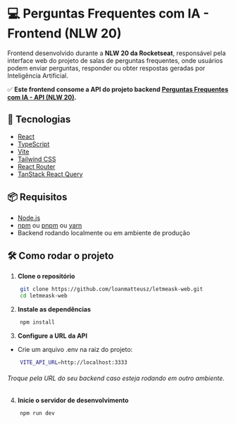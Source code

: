 # 💻 Perguntas Frequentes com IA - Frontend (NLW 20)

Frontend desenvolvido durante a **NLW 20 da Rocketseat**, responsável pela interface web do projeto de salas de perguntas frequentes, onde usuários podem enviar perguntas, responder ou obter respostas geradas por Inteligência Artificial.

✅ **Este frontend consome a API do projeto backend [Perguntas Frequentes com IA - API (NLW 20)](https://github.com/loanmatteusz/letmeask-api).**

## 🚀 Tecnologias
- [React](https://react.dev/)
- [TypeScript](https://www.typescriptlang.org/)
- [Vite](https://vitejs.dev/)
- [Tailwind CSS](https://tailwindcss.com/)
- [React Router](https://reactrouter.com/)
- [TanStack React Query](https://tanstack.com/query/latest)

## 📦 Requisitos
- [Node.js](https://nodejs.org/)
- [npm](https://www.npmjs.com/) ou [pnpm](https://pnpm.io/) ou [yarn](https://yarnpkg.com/)
- Backend rodando localmente ou em ambiente de produção

## 🛠️ Como rodar o projeto

1. **Clone o repositório**
```bash
    git clone https://github.com/loanmatteusz/letmeask-web.git
    cd letmeask-web
```

2. **Instale as dependências**
```bash
    npm install
```

3. **Configure a URL da API**
- Crie um arquivo .env na raiz do projeto:
```bash
    VITE_API_URL=http://localhost:3333
```
###### Troque pela URL do seu backend caso esteja rodando em outro ambiente.

4. **Inicie o servidor de desenvolvimento**
```bash
    npm run dev
```
